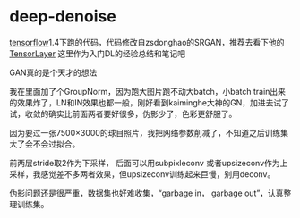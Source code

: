# deep-denoise
[tensorflow](https://www.tensorflow.org)1.4下跑的代码，代码修改自zsdonghao的SRGAN，推荐去看下他的[TensorLayer](http://tensorlayer.readthedocs.io/en/latest/)
这里作为入门DL的经验总结和笔记吧

GAN真的是个天才的想法

我在里面加了个GroupNorm，因为跑大图片跑不动大batch，小batch train出来的效果炸了，LN和IN效果也都一般，刚好看到kaiminghe大神的GN，加进去试了试，收敛的确实比前面两者要好很多，伪影少了，色彩更舒服了。

因为要过一张7500×3000的球目照片，我把网络参数削减了，不知道之后训练集大了会不会过拟合。

前两层stride取2作为下采样， 后面可以用subpixleconv 或者upsizeconv作为上采样，我感觉差不多两者效果，但upsizeconv训练起来巨慢，别用deconv。

伪影问题还是很严重，数据集也好难收集，“garbage in， garbage out”，认真整理训练集。



